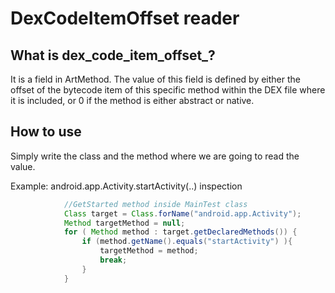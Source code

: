 # DexCodeItemOffset reader

## What is dex_code_item_offset_?

It is a field in ArtMethod. The value of this field is
defined by either the offset of the bytecode item of
this specific method within the DEX file where it is included,
or 0 if the method is either abstract or native.

## How to use

Simply write the class and the method where we are going to read 
the value.

Example:  android.app.Activity.startActivity(..) inspection

```java
            //GetStarted method inside MainTest class
            Class target = Class.forName("android.app.Activity");
            Method targetMethod = null;
            for ( Method method : target.getDeclaredMethods()) {
                if (method.getName().equals("startActivity") ){
                    targetMethod = method;
                    break;
                }
            }

```
